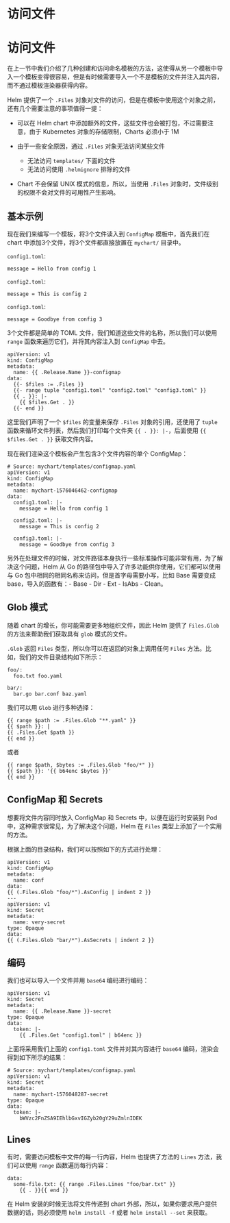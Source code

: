 # 访问文件

[ ](https://github.com/cnych/qikqiak.com/edit/master/docs/helm/templates/access_files.md "编辑此页")

# 访问文件

在上一节中我们介绍了几种创建和访问命名模板的方法，这使得从另一个模板中导入一个模板变得很容易，但是有时候需要导入一个不是模板的文件并注入其内容，而不通过模板渲染器获得内容。

Helm 提供了一个 `.Files` 对象对文件的访问，但是在模板中使用这个对象之前，还有几个需要注意的事项值得一提：

  * 可以在 Helm chart 中添加额外的文件，这些文件也会被打包，不过需要注意，由于 Kubernetes 对象的存储限制，Charts 必须小于 1M
  * 由于一些安全原因，通过 `.Files` 对象无法访问某些文件

    * 无法访问 `templates/` 下面的文件
    * 无法访问使用 `.helmignore` 排除的文件
  * Chart 不会保留 UNIX 模式的信息，所以，当使用 `.Files` 对象时，文件级别的权限不会对文件的可用性产生影响。




## 基本示例

现在我们来编写一个模板，将3个文件读入到 `ConfigMap` 模板中，首先我们在 chart 中添加3个文件，将3个文件都直接放置在 `mychart/` 目录中。

`config1.toml`: 
    
    
    message = Hello from config 1
    

`config2.toml`: 
    
    
    message = This is config 2
    

`config3.toml`: 
    
    
    message = Goodbye from config 3
    

3个文件都是简单的 TOML 文件，我们知道这些文件的名称，所以我们可以使用 `range` 函数来遍历它们，并将其内容注入到 `ConfigMap` 中去。 
    
    
    apiVersion: v1
    kind: ConfigMap
    metadata:
      name: {{ .Release.Name }}-configmap
    data:
      {{- $files := .Files }}
      {{- range tuple "config1.toml" "config2.toml" "config3.toml" }}
      {{ . }}: |-
        {{ $files.Get . }}
      {{- end }}
    

这里我们声明了一个 `$files` 的变量来保存 `.Files` 对象的引用，还使用了 `tuple` 函数来循环文件列表，然后我们打印每个文件夹 `{{ . }}: |-`，后面使用 `{{ $files.Get . }}` 获取文件内容。

现在我们渲染这个模板会产生包含3个文件内容的单个 ConfigMap： 
    
    
    # Source: mychart/templates/configmap.yaml
    apiVersion: v1
    kind: ConfigMap
    metadata:
      name: mychart-1576046462-configmap
    data:
      config1.toml: |-
        message = Hello from config 1
    
      config2.toml: |-
        message = This is config 2
    
      config3.toml: |-
        message = Goodbye from config 3
    

另外在处理文件的时候，对文件路径本身执行一些标准操作可能非常有用，为了解决这个问题，Helm 从 Go 的路径包中导入了许多功能供你使用，它们都可以使用与 Go 包中相同的相同名称来访问，但是首字母需要小写，比如 Base 需要变成 base，导入的函数有：- Base - Dir - Ext - IsAbs - Clean。

## Glob 模式

随着 chart 的增长，你可能需要更多地组织文件，因此 Helm 提供了 `Files.Glob` 的方法来帮助我们获取具有 `glob` 模式的文件。

`.Glob` 返回 `Files` 类型，所以你可以在返回的对象上调用任何 `Files` 方法。比如，我们的文件目录结构如下所示： 
    
    
    foo/:
      foo.txt foo.yaml
    
    bar/:
      bar.go bar.conf baz.yaml
    

我们可以用 `Glob` 进行多种选择：
    
    
    {{ range $path := .Files.Glob "**.yaml" }}
    {{ $path }}: |
    {{ .Files.Get $path }}
    {{ end }}
    

或者 
    
    
    {{ range $path, $bytes := .Files.Glob "foo/*" }}
    {{ $path }}: '{{ b64enc $bytes }}'
    {{ end }}
    

## ConfigMap 和 Secrets

想要将文件内容同时放入 ConfigMap 和 Secrets 中，以便在运行时安装到 Pod 中，这种需求很常见，为了解决这个问题，Helm 在 `Files` 类型上添加了一个实用的方法。

根据上面的目录结构，我们可以按照如下的方式进行处理： 
    
    
    apiVersion: v1
    kind: ConfigMap
    metadata:
      name: conf
    data:
    {{ (.Files.Glob "foo/*").AsConfig | indent 2 }}
    ---
    apiVersion: v1
    kind: Secret
    metadata:
      name: very-secret
    type: Opaque
    data:
    {{ (.Files.Glob "bar/*").AsSecrets | indent 2 }}
    

## 编码

我们也可以导入一个文件并用 `base64` 编码进行编码： 
    
    
    apiVersion: v1
    kind: Secret
    metadata:
      name: {{ .Release.Name }}-secret
    type: Opaque
    data:
      token: |-
        {{ .Files.Get "config1.toml" | b64enc }}
    

上面将采用我们上面的 `config1.toml` 文件并对其内容进行 `base64` 编码，渲染会得到如下所示的结果： 
    
    
    # Source: mychart/templates/configmap.yaml
    apiVersion: v1
    kind: Secret
    metadata:
      name: mychart-1576048287-secret
    type: Opaque
    data:
      token: |-
        bWVzc2FnZSA9IEhlbGxvIGZyb20gY29uZmlnIDEK
    

## Lines

有时，需要访问模板中文件的每一行内容，Helm 也提供了方法的 `Lines` 方法，我们可以使用 `range` 函数遍历每行内容： 
    
    
    data:
      some-file.txt: {{ range .Files.Lines "foo/bar.txt" }}
        {{ . }}{{ end }}
    

在 Helm 安装的时候无法将文件传递到 chart 外部，所以，如果你要求用户提供数据的话，则必须使用 `helm install -f` 或者 `helm install --set` 来获取。
